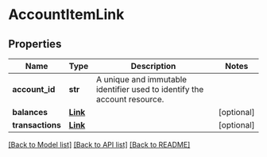 # AccountItemLink

## Properties
Name | Type | Description | Notes
------------ | ------------- | ------------- | -------------
**account_id** | **str** | A unique and immutable identifier used to identify the account resource.  | 
**balances** | [**Link**](Link.md) |  | [optional] 
**transactions** | [**Link**](Link.md) |  | [optional] 

[[Back to Model list]](../README.md#documentation-for-models) [[Back to API list]](../README.md#documentation-for-api-endpoints) [[Back to README]](../README.md)

